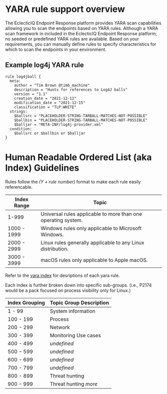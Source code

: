 # YARA rule support overview
The EclecticIQ Endpoint Response platform provides YARA scan capabilities allowing you to scan the endpoints based on YARA rules. Although a YARA scan framework in included in the EclecticIQ Endpoint Response platform; no seeded or predefined YARA rules are available. Based on your requirements, you can manually define rules to specify characteristics for which to scan the endpoints in your environment.

## Example log4j YARA rule
```
rule log4jball {
  meta:
    author = "Tim Brown @timb_machine"
    description = "Hunts for references to Log4J balls"
    version = "1.1"
    creation_date = "2021-12-12"
    modification_date = "2021-12-15"
    classification = "TLP:WHITE"
  strings:
    $ballsrc = "PLACEHOLDER-STRING-TARBALL-MATCHES-NOT-POSSIBLE"
    $ballbin = "PLACEHOLDER-STRING-TARBALL-MATCHES-NOT-POSSIBLE"
    $balljar = "META-INF/log4j-provider.xml"
  condition:
    $ballsrc or $ballbin or $balljar
}
```

# Human Readable Ordered List (aka Index) Guidelines
Rules follow the *(Y + rule number)* format to make each rule easily referencable.

| Index Range | Topic |
| ----------- | ----- |
| 1-999 | Universal rules applicable to more than one operating system. |
| 1000 - 1999 | Windows rules only applicable to Microsoft Windows. |
| 2000 - 2999 | Linux rules generally applicable to any Linux distribution. |
| 3000 - 3999 | macOS rules only applicable to Apple macOS. |

Refer to the [yara index](yara_index.md) for desriptions of each yara rule.

Each index is further broken down into specific sub-groups.
(i.e., P2174 would be a pack focused on process visibility only for Linux.)

| Index Grouping | Topic Group Description |
| -------------- | ----------------------- |
| 1 - 99 | System information |
| 100 - 199 | Process |
| 200 - 299 | Network |
| 300 - 399 | Monitoring Use cases |
| 400 - 499 | *undefined* |
| 500 - 599 | *undefined* |
| 600 - 699 | *undefined* |
| 700 - 799 | *undefined* |
| 800 - 899 | Threat hunting |
| 900 - 999 | Threat hunting *more* |